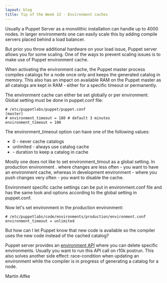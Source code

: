 ```yaml
---
layout: blog
title: Tip of the Week 13 - Environment caches
---
```


Usually a Puppet Server as a monolithic installation can handle up to 4000 nodes. In larger environments one can easily scale this by adding compile servers placed behind a load balancer.

But prior you throw additional hardware on your load issue, Puppet server allows you for some scaling.
One of the ways to prevent scaling issues is to make use of Puppet environment cache.

When activating the environment cache, the Puppet master process compiles catalogs for a node once only and keeps the generated catalog in memory.
This also has an impact on available RAM on the Puppet master as all catalogs are kept in RAM - either for a specific timeout or permanently.

The environment cache can either be set globally or per environment. Global setting must be done in puppet.conf file:

    # /etc/puppetlabs/puppet/puppet.conf
    [master]
    # environment_timeout = 180 # default 3 minutes
    environment_timeout = 100

The environment_timeout option can have one of the following values:

 - 0 - never cache catalogs
 - unlimited - always use catalog cache
 - <number> - duration to keep a catalog in cache

Mostly one does not like to set environment_timout as a global setting.
In production environment . where changes are less often - you want to have an environment cache, whereas in development environment - where you push changes very often - you want to disable the cache.

Environment specific cache settings can be put in environment.conf file and has the same look and options according to the global setting in puppet.conf.

Now let's set environment in the production environment:

    # /etc/puppetlabs/code/environments/production/environment.conf
    environment_timeout = unlimited

But how can I let Puppet know that new code is available so the compiler uses the new code instead of the cached catalog?

Puppet server provides an [environment API](https://docs.puppet.com/puppetserver/latest/admin-api/v1/environment-cache.html) where you can delete specific environments. Usually you want to run this API call on r10k postrun.
This also solves another side effect: race-condition when updating an environment while the compiler is in progress of generating a catalog for a node.

Martin Alfke

